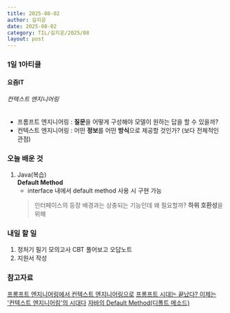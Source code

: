 ```yaml
---
title: 2025-08-02
author: 길지운
date: 2025-08-02
category: TIL/길지운/2025/08
layout: post
---
```


### 1일 1아티클
#### 요즘IT
###### 컨텍스트 엔지니어링
- 프롬프트 엔지니어링 : **질문**을 어떻게 구성해야 모델이 원하는 답을 할 수 있을까?
- 컨텍스트 엔지니어링 : 어떤 **정보**를 어떤 **방식**으로 제공할 것인가? (보다 전체적인 관점)
  
### 오늘 배운 것  
1. Java(복습)  
    **Default Method**
      - interface 내에서 default method 사용 시 구현 가능
      > 인터페이스의 등장 배경과는 상충되는 기능인데 왜 필요할까?
      > **하위 호환성**을 위해
  
### 내일 할 일
1. 정처기 필기 모의고사 CBT 풀어보고 오답노트
2. 지원서 작성
  
### 참고자료
[프롬프트 엔지니어링에서 컨텍스트 엔지니어링으로](https://yozm.wishket.com/magazine/detail/3250/)
[프롬프트 시대는 끝났다? 이제는 '컨텍스트 엔지니어링'의 시대다](https://digitalbourgeois.tistory.com/1543)
[자바의 Default Method(디폴트 메소드)](https://siyoon210.tistory.com/95)